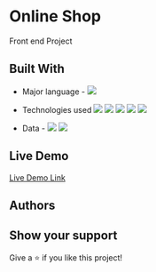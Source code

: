 # Online Shop  
  Front end Project
## Built With

- Major language - ![](https://img.shields.io/badge/JavaScript-blueviolet) 
- Technologies used ![](https://img.shields.io/badge/jQuery-blueviolet)
![](https://img.shields.io/badge/XMLHttpRequest-blueviolet)
![](https://img.shields.io/badge/SASS-blueviolet)
![](https://img.shields.io/badge/slick-slider-blueviolet)
![](https://img.shields.io/badge/js-Toastify-blueviolet)

- Data - ![](https://img.shields.io/badge/GoogleMaps-API-blueviolet) 
![](https://img.shields.io/badge/NovaPoshta-API-blueviolet) 

## Live Demo

[Live Demo Link](https://tat-obmetitsa.github.io/e_shop/)

## Authors

<a href="https://github.com/Tat-Obmetitsa"> 
</a>
 

## Show your support

Give a ⭐️ if you like this project!
